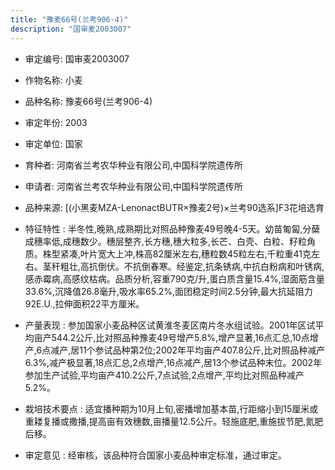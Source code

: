 ```yaml
---
title: "豫麦66号(兰考906-4)"
description: "国审麦2003007"
---
```

* 审定编号:  国审麦2003007

*  作物名称:  小麦

*  品种名称:  豫麦66号(兰考906-4)

*  审定年份:  2003

*  审定单位:  国家

* 育种者:  河南省兰考农华种业有限公司,中国科学院遗传所

*  申请者:  河南省兰考农华种业有限公司,中国科学院遗传所

*  品种来源:  [(小黑麦MZA-LenonactBUTR×豫麦2号)×兰考90选系]F3花培选育

*  特征特性 : 
半冬性,晚熟,成熟期比对照品种豫麦49号晚4-5天。幼苗匍匐,分蘖成穗率低,成穗数少。穗层整齐,长方穗,穗大粒多,长芒、白壳、白粒、籽粒角质。株型紧凑,叶片宽大上冲,株高82厘米左右,穗粒数45粒左右,千粒重41克左右。茎秆粗壮,高抗倒伏。不抗倒春寒。经鉴定,抗条锈病,中抗白粉病和叶锈病,感赤霉病,高感纹枯病。品质分析,容重790克/升,蛋白质含量15.4%,湿面筋含量33.6%,沉降值26.8毫升,吸水率65.2%,面团稳定时间2.5分钟,最大抗延阻力92E.U.,拉伸面积22平方厘米。
 
*  产量表现 : 
参加国家小麦品种区试黄淮冬麦区南片冬水组试验。2001年区试平均亩产544.2公斤,比对照品种豫麦49号增产5.8%,增产显著,16点汇总,10点增产,6点减产,居11个参试品种第2位;2002年平均亩产407.8公斤,比对照品种减产6.3%,减产极显著,18点汇总,2点增产,16点减产,居13个参试品种末位。2002年参加生产试验,平均亩产410.2公斤,7点试验,2点增产,平均比对照品种减产5.2%。

*  栽培技术要点 : 
适宜播种期为10月上旬,密播增加基本苗,行距缩小到15厘米或重耧复播或撒播,提高亩有效穗数,亩播量12.5公斤。轻施底肥,重施拔节肥,氮肥后移。

*  审定意见 : 
经审核，该品种符合国家小麦品种审定标准，通过审定。
